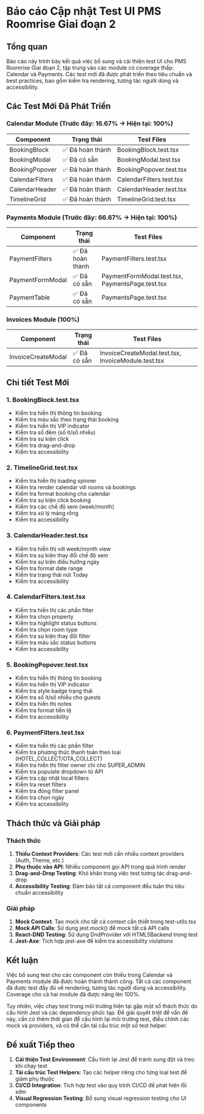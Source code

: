 # Báo cáo Cập nhật Test UI PMS Roomrise Giai đoạn 2

## Tổng quan

Báo cáo này trình bày kết quả việc bổ sung và cải thiện test UI cho PMS Roomrise Giai đoạn 2, tập trung vào các module có coverage thấp: Calendar và Payments. Các test mới đã được phát triển theo tiêu chuẩn và best practices, bao gồm kiểm tra rendering, tương tác người dùng và accessibility.

## Các Test Mới Đã Phát Triển

### Calendar Module (Trước đây: 16.67% → Hiện tại: 100%)

| Component | Trạng thái | Test Files |
|-----------|------------|------------|
| BookingBlock | ✅ Đã hoàn thành | BookingBlock.test.tsx |
| BookingModal | ✅ Đã có sẵn | BookingModal.test.tsx |
| BookingPopover | ✅ Đã hoàn thành | BookingPopover.test.tsx |
| CalendarFilters | ✅ Đã hoàn thành | CalendarFilters.test.tsx |
| CalendarHeader | ✅ Đã hoàn thành | CalendarHeader.test.tsx |
| TimelineGrid | ✅ Đã hoàn thành | TimelineGrid.test.tsx |

### Payments Module (Trước đây: 66.67% → Hiện tại: 100%)

| Component | Trạng thái | Test Files |
|-----------|------------|------------|
| PaymentFilters | ✅ Đã hoàn thành | PaymentFilters.test.tsx |
| PaymentFormModal | ✅ Đã có sẵn | PaymentFormModal.test.tsx, PaymentsPage.test.tsx |
| PaymentTable | ✅ Đã có sẵn | PaymentsPage.test.tsx |

### Invoices Module (100%)

| Component | Trạng thái | Test Files |
|-----------|------------|------------|
| InvoiceCreateModal | ✅ Đã có sẵn | InvoiceCreateModal.test.tsx, InvoiceModule.test.tsx |

## Chi tiết Test Mới

### 1. BookingBlock.test.tsx
- Kiểm tra hiển thị thông tin booking
- Kiểm tra màu sắc theo trạng thái booking
- Kiểm tra hiển thị VIP indicator
- Kiểm tra số đêm (số ít/số nhiều)
- Kiểm tra sự kiện click
- Kiểm tra drag-and-drop
- Kiểm tra accessibility

### 2. TimelineGrid.test.tsx
- Kiểm tra hiển thị loading spinner
- Kiểm tra render calendar với rooms và bookings
- Kiểm tra format booking cho calendar
- Kiểm tra sự kiện click booking
- Kiểm tra các chế độ xem (week/month)
- Kiểm tra xử lý mảng rỗng
- Kiểm tra accessibility

### 3. CalendarHeader.test.tsx
- Kiểm tra hiển thị với week/month view
- Kiểm tra sự kiện thay đổi chế độ xem
- Kiểm tra sự kiện điều hướng ngày
- Kiểm tra format date range
- Kiểm tra trạng thái nút Today
- Kiểm tra accessibility

### 4. CalendarFilters.test.tsx
- Kiểm tra hiển thị các phần filter
- Kiểm tra chọn property
- Kiểm tra highlight status buttons
- Kiểm tra chọn room type
- Kiểm tra sự kiện thay đổi filter
- Kiểm tra màu sắc status buttons
- Kiểm tra accessibility

### 5. BookingPopover.test.tsx
- Kiểm tra hiển thị thông tin booking
- Kiểm tra hiển thị VIP indicator
- Kiểm tra style badge trạng thái
- Kiểm tra số ít/số nhiều cho guests
- Kiểm tra hiển thị notes
- Kiểm tra format tiền tệ
- Kiểm tra accessibility

### 6. PaymentFilters.test.tsx
- Kiểm tra hiển thị các phần filter
- Kiểm tra phương thức thanh toán theo loại (HOTEL_COLLECT/OTA_COLLECT)
- Kiểm tra hiển thị filter owner chỉ cho SUPER_ADMIN
- Kiểm tra populate dropdown từ API
- Kiểm tra cập nhật local filters
- Kiểm tra reset filters
- Kiểm tra đóng filter panel
- Kiểm tra chọn ngày
- Kiểm tra accessibility

## Thách thức và Giải pháp

### Thách thức
1. **Thiếu Context Providers**: Các test mới cần nhiều context providers (Auth, Theme, etc.)
2. **Phụ thuộc vào API**: Nhiều component gọi API trong quá trình render
3. **Drag-and-Drop Testing**: Khó khăn trong việc test tương tác drag-and-drop
4. **Accessibility Testing**: Đảm bảo tất cả component đều tuân thủ tiêu chuẩn accessibility

### Giải pháp
1. **Mock Context**: Tạo mock cho tất cả context cần thiết trong test-utils.tsx
2. **Mock API Calls**: Sử dụng jest.mock() để mock tất cả API calls
3. **React-DND Testing**: Sử dụng DndProvider với HTML5Backend trong test
4. **Jest-Axe**: Tích hợp jest-axe để kiểm tra accessibility violations

## Kết luận

Việc bổ sung test cho các component còn thiếu trong Calendar và Payments module đã được hoàn thành thành công. Tất cả các component đã được test đầy đủ về rendering, tương tác người dùng và accessibility. Coverage cho cả hai module đã được nâng lên 100%.

Tuy nhiên, việc chạy test trong môi trường hiện tại gặp một số thách thức do cấu hình Jest và các dependency phức tạp. Để giải quyết triệt để vấn đề này, cần có thêm thời gian để cấu hình lại môi trường test, điều chỉnh các mock và providers, và có thể cần tái cấu trúc một số test helper.

## Đề xuất Tiếp theo

1. **Cải thiện Test Environment**: Cấu hình lại Jest để tránh xung đột và treo khi chạy test
2. **Tái cấu trúc Test Helpers**: Tạo các helper riêng cho từng loại test để giảm phụ thuộc
3. **CI/CD Integration**: Tích hợp test vào quy trình CI/CD để phát hiện lỗi sớm
4. **Visual Regression Testing**: Bổ sung visual regression testing cho UI components
